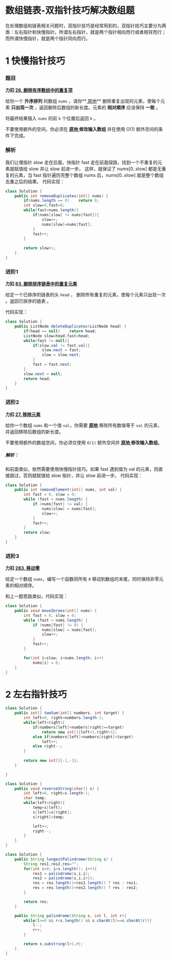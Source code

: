 # 数组链表-双指针技巧解决数组题


在处理数组和链表相关问题时，双指针技巧是经常用到的，双指针技巧主要分为两类：左右指针和快慢指针。所谓左右指针，就是两个指针相向而行或者相背而行；而所谓快慢指针，就是两个指针同向而行。  

# 1 快慢指针技巧

### 题目

**力扣 [26. 删除有序数组中的重复项](https://leetcode.cn/problems/remove-duplicates-from-sorted-array/)**

给你一个 **升序排列** 的数组 `nums` ，请你**[ 原地](http://baike.baidu.com/item/原地算法)** 删除重复出现的元素，使每个元素 **只出现一次** ，返回删除后数组的新长度。元素的 **相对顺序** 应该保持 **一致** 。

将最终结果插入 `nums` 的前 `k` 个位置后返回 `k` 。

不要使用额外的空间，你必须在 **[原地 ](https://baike.baidu.com/item/原地算法)修改输入数组** 并在使用 O(1) 额外空间的条件下完成。

### 解析

我们让慢指针 slow 走在后面，快指针 fast 走在前面探路，找到⼀个不重复的元素就赋值给 slow 并让
slow 前进⼀步。
这样，就保证了 nums[0..slow] 都是无重复的元素，当 fast 指针遍历完整个数组 nums 后，nums[0..slow] 就是整个数组去重之后的结果。  代码实现：

```java
class Solution {
    public int removeDuplicates(int[] nums) {
        if(nums.length == 0)    return 0;
        int slow=0,fast=0;
        while(fast<nums.length){
            if(nums[slow] != nums[fast]){
                slow++;
                nums[slow]=nums[fast];
            }
            fast++;
        }
        
        return slow+1;
    }
}
```

### 进阶1

**力扣 [83. 删除排序链表中的重复元素](https://leetcode.cn/problems/remove-duplicates-from-sorted-list/)**

给定一个已排序的链表的头 `head` ， 删除所有重复的元素，使每个元素只出现一次 。返回已排序的链表 。

代码实现：

```java
class Solution {
    public ListNode deleteDuplicates(ListNode head) {
        if(head == null)    return head;
        ListNode slow=head,fast=head;
        while(fast != null){
            if(slow.val != fast.val){
                slow.next = fast;
                slow = slow.next;
            }
            fast = fast.next;
        }
        slow.next = null;
        return head;
    }
}
```

### 进阶2

**力扣 [27. 移除元素](https://leetcode.cn/problems/remove-element/)**

给你一个数组 `nums` 和一个值 `val`，你需要 **[原地](https://baike.baidu.com/item/原地算法)** 移除所有数值等于 `val` 的元素，并返回移除后数组的新长度。

不要使用额外的数组空间，你必须仅使用 `O(1)` 额外空间并 **[原地 ](https://baike.baidu.com/item/原地算法)修改输入数组**。

##### 解析：

和前面类似，依然需要使用快慢指针技巧。如果 fast 遇到值为 val 的元素，则直接跳过，否则就赋值给 slow 指针，并让 slow 前进⼀步。  代码实现：

```java
class Solution {
    public int removeElement(int[] nums, int val) {
        int fast = 0, slow = 0;
        while (fast < nums.length) {
            if (nums[fast] != val) {
                nums[slow] = nums[fast];
                slow++;
            }
            fast++;
        }
        return slow;
    }
}
```

### 进阶3

**力扣 [283. 移动零](https://leetcode.cn/problems/move-zeroes/)**

给定一个数组 `nums`，编写一个函数将所有 `0` 移动到数组的末尾，同时保持非零元素的相对顺序。

和上一题思路类似，代码实现：

```java
class Solution {
    public void moveZeroes(int[] nums) {
        int fast = 0, slow = 0;
        while (fast < nums.length) {
            if (nums[fast] != 0) {
                nums[slow] = nums[fast];
                slow++;
            }
            fast++;
        }

        for(int i=slow; i<nums.length; i++)
            nums[i] = 0;
    }
}
```

# 2 左右指针技巧





```java
class Solution {
    public int[] twoSum(int[] numbers, int target) {
        int left=0, right=numbers.length-1;
        while(left<right){
            if(numbers[left]+numbers[right]==target)
                return new int[]{left+1,right+1};
            else if(numbers[left]+numbers[right]<target)
                left++;
            else right--;
        }
        
        return new int[]{-1,-1};
    }

}
```



```java
class Solution {
    public void reverseString(char[] s) {
        int left=0, right=s.length-1;
        char temp;
        while(left<right){
            temp=s[left];
            s[left]=s[right];
            s[right]=temp;

            left++;
            right--;
        }
    }
}
```



```java
class Solution {
    public String longestPalindrome(String s) {
        String res1,res2,res="";
        for(int i=0; i<s.length(); i++){
            res1 = palindrome(s,i,i);
            res2 = palindrome(s,i,i+1);
            res = res.length()>res1.length() ? res : res1;
            res = res.length()>res2.length() ? res : res2;
        }

        return res;
    }

    public String palindrome(String s, int l, int r){
        while(l>=0 && r<s.length() && s.charAt(l)==s.charAt(r)){
            l--;
            r++;
        }

        return s.substring(l+1,r);
    }
}
```







